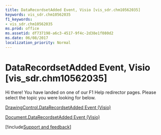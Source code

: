 ```yaml
---
title: DataRecordsetAdded Event, Visio [vis_sdr.chm10562035]
keywords: vis_sdr.chm10562035
f1_keywords:
- vis_sdr.chm10562035
ms.prod: office
ms.assetid: df737198-a6c3-4517-9f4c-2d38e1f080d2
ms.date: 06/08/2017
localization_priority: Normal
---
```



# DataRecordsetAdded Event, Visio [vis_sdr.chm10562035]

Hi there! You have landed on one of our F1 Help redirector pages. Please select the topic you were looking for below.

[DrawingControl.DataRecordsetAdded Event (Visio)](https://msdn.microsoft.com/library/1db176b9-ba62-de8d-c7bc-190e4a5fa996%28Office.15%29.aspx)

[Document.DataRecordsetAdded Event (Visio)](https://msdn.microsoft.com/library/3ddb399d-0b28-9ec7-4059-f8d3011a98c0%28Office.15%29.aspx)

[!include[Support and feedback](~/includes/feedback-boilerplate.md)]